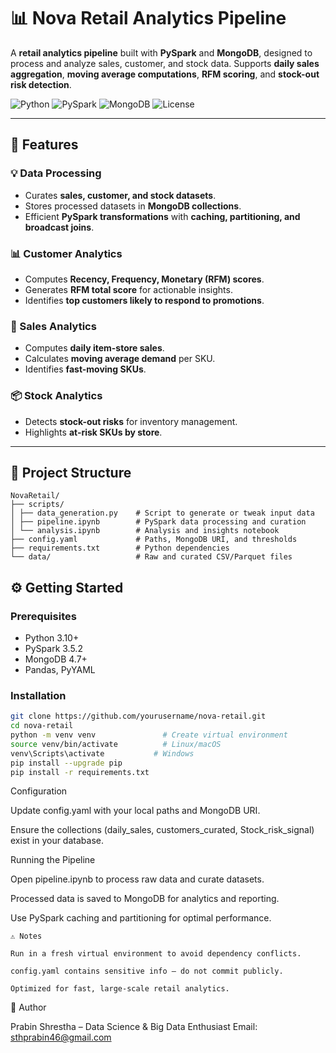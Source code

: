 # 📊 Nova Retail Analytics Pipeline

A **retail analytics pipeline** built with **PySpark** and **MongoDB**, designed to process and analyze sales, customer, and stock data. Supports **daily sales aggregation**, **moving average computations**, **RFM scoring**, and **stock-out risk detection**.

![Python](https://img.shields.io/badge/Python-3.10-blue.svg)
![PySpark](https://img.shields.io/badge/PySpark-3.5.2-orange.svg)
![MongoDB](https://img.shields.io/badge/Database-MongoDB-green.svg)
![License](https://img.shields.io/badge/License-MIT-yellow.svg)

---

## 🚀 Features

### 💡 Data Processing
- Curates **sales, customer, and stock datasets**.
- Stores processed datasets in **MongoDB collections**.
- Efficient **PySpark transformations** with **caching, partitioning, and broadcast joins**.

### 📊 Customer Analytics
- Computes **Recency, Frequency, Monetary (RFM) scores**.
- Generates **RFM total score** for actionable insights.
- Identifies **top customers likely to respond to promotions**.

### 🛒 Sales Analytics
- Computes **daily item-store sales**.
- Calculates **moving average demand** per SKU.
- Identifies **fast-moving SKUs**.

### 📦 Stock Analytics
- Detects **stock-out risks** for inventory management.
- Highlights **at-risk SKUs by store**.

---

## 📂 Project Structure
```
NovaRetail/
├── scripts/
│ ├── data_generation.py    # Script to generate or tweak input data
│ ├── pipeline.ipynb        # PySpark data processing and curation
│ └── analysis.ipynb        # Analysis and insights notebook
├── config.yaml             # Paths, MongoDB URI, and thresholds
├── requirements.txt        # Python dependencies
└── data/                   # Raw and curated CSV/Parquet files
```

## ⚙️ Getting Started

### Prerequisites
- Python 3.10+
- PySpark 3.5.2
- MongoDB 4.7+
- Pandas, PyYAML

### Installation

```bash
git clone https://github.com/yourusername/nova-retail.git
cd nova-retail
python -m venv venv               # Create virtual environment
source venv/bin/activate          # Linux/macOS
venv\Scripts\activate           # Windows
pip install --upgrade pip
pip install -r requirements.txt
```
Configuration

Update config.yaml with your local paths and MongoDB URI.

Ensure the collections (daily_sales, customers_curated, Stock_risk_signal) exist in your database.

Running the Pipeline

Open pipeline.ipynb to process raw data and curate datasets.

Processed data is saved to MongoDB for analytics and reporting.

Use PySpark caching and partitioning for optimal performance.

```
⚠️ Notes

Run in a fresh virtual environment to avoid dependency conflicts.

config.yaml contains sensitive info — do not commit publicly.

Optimized for fast, large-scale retail analytics.

```
👤 Author

Prabin Shrestha – Data Science & Big Data Enthusiast
Email: sthprabin46@gmail.com




